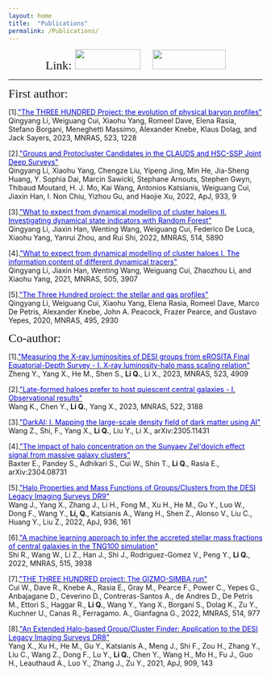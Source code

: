 ```yaml
---
layout: home
title:  "Publications"
permalink: /Publications/
---
```


<!-- <font size="5" face="黑体">ADS library</font> -->
<center>
<font size="5" face="黑体">Link:   
    <a href="https://ui.adsabs.harvard.edu/search/filter_database_fq_database=AND&filter_database_fq_database=database%3A%22astronomy%22&fq=%7B!type%3Daqp%20v%3D%24fq_database%7D&fq_database=(database%3A%22astronomy%22)&q=%3Dauthor%3A%22Li%2C%20Qingyang%22&sort=date%20desc%2C%20bibcode%20desc&p_=0"><img width="130" height="40" src="../images/ads.png"></a> &ensp;   
    <a href="https://scholar.google.com/citations?user=mqE3PEcAAAAJ&hl=zh-CN"><img width="145" height="39" src="../images/google.png"></a>
</font>
</center>

--------------------------------------------------------------------
 
<font size="5" face="黑体">First author:</font>

[1].[<font color="#0000dd">"The THREE HUNDRED Project: the evolution of physical baryon profiles"</font>](https://academic.oup.com/mnras/article-abstract/523/1/1228/7172871?redirectedFrom=fulltext)<br>
Qingyang Li, Weiguang Cui, Xiaohu Yang, Romeel Dave, Elena Rasia, Stefano Borgani, Meneghetti
Massimo, Alexander Knebe, Klaus Dolag, and Jack Sayers, 2023, MNRAS, 523, 1228

[2].[<font color="#0000dd">"Groups and Protocluster Candidates in the CLAUDS and HSC-SSP Joint Deep Surveys"</font>](https://iopscience.iop.org/article/10.3847/1538-4357/ac6e69)<br>
Qingyang Li, Xiaohu Yang, Chengze Liu, Yipeng Jing, Min He, Jia-Sheng Huang, Y. Sophia Dai, Marcin
Sawicki, Stephane Arnouts, Stephen Gwyn, Thibaud Moutard, H. J. Mo, Kai Wang, Antonios Katsianis,
Weiguang Cui, Jiaxin Han, I. Non Chiu, Yizhou Gu, and Haojie Xu, 2022, ApJ, 933, 9

[3].[<font color="#0000dd">"What to expect from dynamical modelling of cluster haloes II. Investigating dynamical state indicators with Random Forest"</font>](https://academic.oup.com/mnras/article/514/4/5890/6617653)<br>
Qingyang Li, Jiaxin Han, Wenting Wang, Weiguang Cui, Federico De Luca, Xiaohu Yang, Yanrui Zhou,
and Rui Shi, 2022, MNRAS, 514, 5890
 
[4].[<font color="#0000dd">"What to expect from dynamical modelling of cluster haloes I. The information content of different dynamical tracers"</font>](https://doi.org/10.1093/mnras/stab1633)<br>
Qingyang Li, Jiaxin Han, Wenting Wang, Weiguang Cui, Zhaozhou Li, and Xiaohu Yang, 2021, MNRAS, 505, 3907
  
[5].[<font color="#0000dd">"The Three Hundred project: the stellar and gas profiles"</font>](https://academic.oup.com/mnras/article/495/3/2930/5841289)<br>
Qingyang Li, Weiguang Cui, Xiaohu Yang, Elena Rasia, Romeel Dave, Marco De Petris, Alexander
Knebe, John A. Peacock, Frazer Pearce, and Gustavo Yepes, 2020, MNRAS, 495, 2930



<font size="5" face="黑体">Co-author:</font>

[1].[<font color="#0000dd">"Measuring the X-ray luminosities of DESI groups from eROSITA Final Equatorial-Depth Survey - I. X-ray luminosity-halo mass scaling relation"</font>](https://ui.adsabs.harvard.edu/abs/2023MNRAS.523.4909Z/abstract)<br>
Zheng Y., Yang X., He M., Shen S., **Li Q.**, Li X., 2023, MNRAS, 523, 4909

[2].[<font color="#0000dd">"Late-formed haloes prefer to host quiescent central galaxies - I. Observational results"</font>](https://ui.adsabs.harvard.edu/abs/2023MNRAS.522.3188W/abstract)<br>
Wang K., Chen Y., **Li Q.**, Yang X., 2023, MNRAS, 522, 3188

[3].[<font color="#0000dd">"DarkAI: I. Mapping the large-scale density field of dark matter using AI"</font>](https://ui.adsabs.harvard.edu/abs/2023arXiv230511431W/abstract)<br>
Wang Z., Shi, F., Yang X., **Li Q.**, Liu Y., Li X., arXiv:2305.11431

[4].[<font color="#0000dd">"The impact of halo concentration on the Sunyaev Zel'dovich effect signal from massive galaxy clusters"</font>](https://ui.adsabs.harvard.edu/abs/2023arXiv230408731B/abstract)<br>
Baxter E., Pandey S., Adhikari S., Cui W., Shin T., **Li Q.**, Rasia E., arXiv:2304.08731

[5].[<font color="#0000dd">"Halo Properties and Mass Functions of Groups/Clusters from the DESI Legacy Imaging Surveys DR9"</font>](https://ui.adsabs.harvard.edu/abs/2022ApJ...936..161W/abstract)<br>
Wang J., Yang X., Zhang J., Li H., Fong M., Xu H., He M., Gu Y., Luo W., Dong F., Wang Y., **Li, Q.**, Katsianis A., Wang H., Shen Z., Alonso V., Liu C., Huang Y., Liu Z., 2022, ApJ, 936, 161

[6].[<font color="#0000dd">"A machine learning approach to infer the accreted stellar mass fractions of central galaxies in the TNG100 simulation"</font>](https://ui.adsabs.harvard.edu/abs/2022MNRAS.515.3938S)<br>
Shi R., Wang W., Li Z., Han J., Shi J., Rodriguez-Gomez V., Peng Y., **Li Q.**, 2022, MNRAS, 515, 3938

[7].[<font color="#0000dd">"THE THREE HUNDRED project: The GIZMO-SIMBA run"</font>](https://ui.adsabs.harvard.edu/abs/2022MNRAS.514..977C)<br>
Cui W., Dave R., Knebe A., Rasia E., Gray M., Pearce F., Power C., Yepes G., Anbajagane D., Ceverino D., Contreras-Santos A., de Andres D., De Petris M., Ettori S., Haggar R., **Li Q.**, Wang Y., Yang X., Borgani S., Dolag K., Zu Y., Kuchner U., Canas R., Ferragamo. A., Gianfagna G., 2022, MNRAS, 514, 977

[8].[<font color="#0000dd">"An Extended Halo-based Group/Cluster Finder: Application to the DESI Legacy Imaging Surveys DR8"</font>](https://ui.adsabs.harvard.edu/abs/2021ApJ...909..143Y)<br>
Yang X., Xu H., He M., Gu Y., Katsianis A., Meng J., Shi F., Zou H., Zhang Y., Liu C., Wang Z., Dong F., Lu Y., **Li Q.**, Chen Y., Wang H., Mo H., Fu J., Guo H., Leauthaud A., Luo Y., Zhang J., Zu Y., 2021, ApJ, 909, 143
